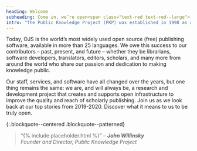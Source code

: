 ```yaml
---
heading: Welcome
subheading: Come in, we’re open<span class="text-red text-red--large">.</span>
intro: "The Public Knowledge Project (PKP) was established in 1998 as a research project. Years before “open access” was coined, PKP was trying to solve the problem of cost as a barrier to creating and consuming scholarship online. Our team of scholars and students pursued this goal for nearly three years before, in 2001, Open Journal Systems (OJS) was born."
---
```

Today, OJS is the world’s most widely used open source (free) publishing software, available in more than 25 languages. We owe this success to our contributors – past, present, and future – whether they be librarians, software developers, translators, editors, scholars, and many more from around the world who share our passion and dedication to making knowledge public.  

Our staff, services, and software have all changed over the years, but one thing remains the same: we are, and will always be, a research and development project that creates and supports open infrastructure to improve the quality and reach of scholarly publishing. Join us as we look back at our top stories from 2019-2020. Discover what it means to us to be truly open.

{:.blockquote--centered .blockquote--patterned}
> “{% include placeholder.html %}” <cite>&ndash; **John Willinsky**  <br/>Founder and Director, Public Knowledge Project</cite>
